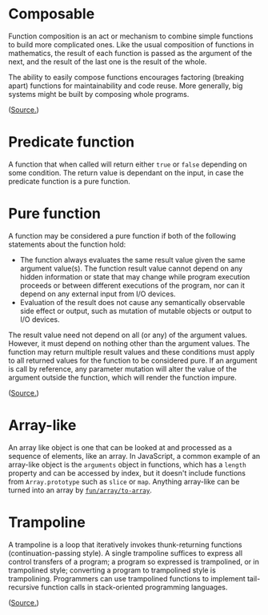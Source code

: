 # Composable

Function composition is an act or mechanism to combine simple functions to build more complicated ones. Like the usual composition of functions in mathematics, the result of each function is passed as the argument of the next, and the result of the last one is the result of the whole. <p>The ability to easily compose functions encourages factoring (breaking apart) functions for maintainability and code reuse. More generally, big systems might be built by composing whole programs.</p> (<a href="https://en.wikipedia.org/wiki/Function_composition_(computer_science)">Source.</a>)

# Predicate function

A function that when called will return either `true` or `false` depending on some condition. The return value is dependant on the input, in case the predicate function is a pure function.

# Pure function

A function may be considered a pure function if both of the following statements about the function hold: <ul><li>The function always evaluates the same result value given the same argument value(s). The function result value cannot depend on any hidden information or state that may change while program execution proceeds or between different executions of the program, nor can it depend on any external input from I/O devices.</li><li>Evaluation of the result does not cause any semantically observable side effect or output, such as mutation of mutable objects or output to I/O devices.</li></ul><p>The result value need not depend on all (or any) of the argument values. However, it must depend on nothing other than the argument values. The function may return multiple result values and these conditions must apply to all returned values for the function to be considered pure. If an argument is call by reference, any parameter mutation will alter the value of the argument outside the function, which will render the function impure.</p>(<a href="https://en.wikipedia.org/wiki/Pure_function">Source.</a>)

# Array-like

An array like object is one that can be looked at and processed as a sequence of elements, like an array. In JavaScript, a common example of an array-like object is the <code>arguments</code> object in functions, which has a <code>length</code> property and can be accessed by index, but it doesn't include functions from <code>Array.prototype</code> such as <code>slice</code> or <code>map</code>. Anything array-like can be turned into an array by <a href="./man/array/to-array.html"><code>fun/array/to-array</code></a>.

# Trampoline

<p>A trampoline is a loop that iteratively invokes thunk-returning functions (continuation-passing style). A single trampoline suffices to express all control transfers of a program; a program so expressed is trampolined, or in trampolined style; converting a program to trampolined style is trampolining. Programmers can use trampolined functions to implement tail-recursive function calls in stack-oriented programming languages.</p>(<a href="https://en.wikipedia.org/wiki/Trampoline_(computing)">Source.</a>)